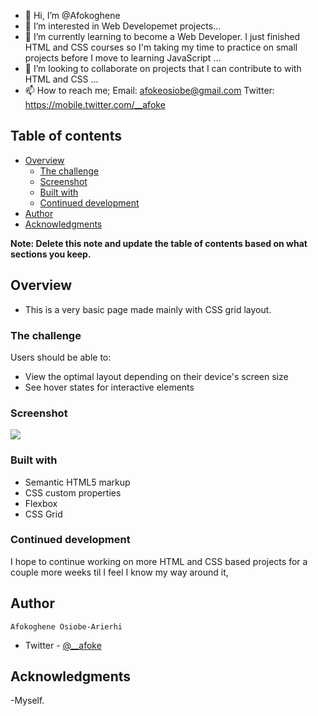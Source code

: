 - 👋 Hi, I’m @Afokoghene
- 👀 I’m interested in Web Developemet projects...
- 🌱 I’m currently learning to become a Web Developer. I just finished HTML and CSS courses so I'm taking my time to practice on small projects before I move to learning JavaScript ...
- 💞️ I’m looking to collaborate on projects that I can contribute to with HTML and CSS ...
- 📫 How to reach me;
                    Email: afokeosiobe@gmail.com
                    Twitter: https://mobile.twitter.com/__afoke

<!-- MAIN -->

## Table of contents

- [Overview](#overview)
  - [The challenge](#the-challenge)
  - [Screenshot](#screenshot)
  - [Built with](#built-with)
  - [Continued development](#continued-development)
- [Author](#author)
- [Acknowledgments](#acknowledgments)

**Note: Delete this note and update the table of contents based on what sections you keep.**

## Overview
 - This is a very basic page made mainly with CSS grid layout.

### The challenge

Users should be able to:

- View the optimal layout depending on their device's screen size
- See hover states for interactive elements

### Screenshot

![](images/screenshot.png)


### Built with

- Semantic HTML5 markup
- CSS custom properties
- Flexbox
- CSS Grid

### Continued development

I hope to continue working on more HTML and CSS based projects for a couple more weeks til I feel I know my way around it,

## Author
    Afokoghene Osiobe-Arierhi
- Twitter - [@__afoke](https://mobile.twitter.com/__afoke)

## Acknowledgments

-Myself. 
